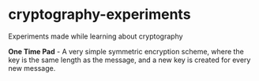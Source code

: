 # cryptography-experiments
Experiments made while learning about cryptography 

**One Time Pad** -
A very simple symmetric encryption scheme,
where the key is the same length as the message,
and a new key is created for every new message.
